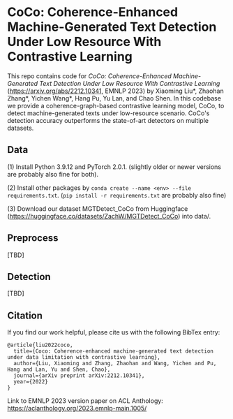 # CoCo: Coherence-Enhanced Machine-Generated Text Detection Under Low Resource With Contrastive Learning

This repo contains code for *CoCo: Coherence-Enhanced Machine-Generated Text Detection Under Low Resource With Contrastive Learning* (https://arxiv.org/abs/2212.10341, EMNLP 2023) by Xiaoming Liu*, Zhaohan Zhang*, Yichen Wang*, Hang Pu, Yu Lan, and Chao Shen. In this codebase we provide a coherence-graph-based contrastive learning model, CoCo, to detect machine-generated texts under low-resource scenario. CoCo's detection accuracy outperforms the state-of-art detectors on multiple datasets.

## Data

(1) Install Python 3.9.12 and PyTorch 2.0.1. (slightly older or newer versions are probably also fine for both).

(2) Install other packages by `conda create --name <env> --file requirements.txt`. (`pip install -r requirements.txt` are probably also fine)

(3) Download our dataset MGTDetect_CoCo from Huggingface (https://huggingface.co/datasets/ZachW/MGTDetect_CoCo) into data/.

## Preprocess

[TBD]

## Detection

[TBD]

## Citation

If you find our work helpful, please cite us with the following BibTex entry:

```
@article{liu2022coco,
  title={Coco: Coherence-enhanced machine-generated text detection under data limitation with contrastive learning},
  author={Liu, Xiaoming and Zhang, Zhaohan and Wang, Yichen and Pu, Hang and Lan, Yu and Shen, Chao},
  journal={arXiv preprint arXiv:2212.10341},
  year={2022}
}
```

Link to EMNLP 2023 version paper on ACL Anthology: https://aclanthology.org/2023.emnlp-main.1005/ 